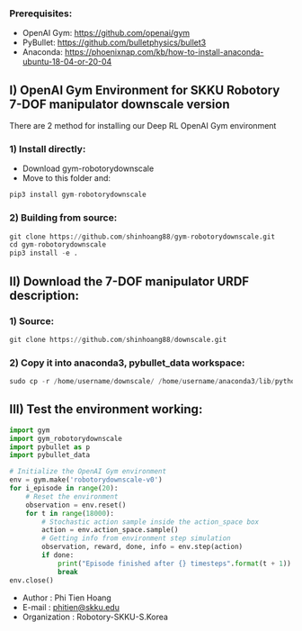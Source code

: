### Prerequisites:
* OpenAI Gym: https://github.com/openai/gym
* PyBullet: https://github.com/bulletphysics/bullet3
* Anaconda: https://phoenixnap.com/kb/how-to-install-anaconda-ubuntu-18-04-or-20-04
## I) OpenAI Gym Environment for SKKU Robotory 7-DOF manipulator downscale version
There are 2 method for installing our Deep RL OpenAI Gym environment
### 1) Install directly:
- Download gym-robotorydownscale
- Move to this folder and:
```python
pip3 install gym-robotorydownscale
```
### 2) Building from source:
```python
git clone https://github.com/shinhoang88/gym-robotorydownscale.git
cd gym-robotorydownscale
pip3 install -e .
```
## II) Download the 7-DOF manipulator URDF description:
### 1) Source:
```python
git clone https://github.com/shinhoang88/downscale.git
```
### 2) Copy it into anaconda3, pybullet_data workspace:
```python
sudo cp -r /home/username/downscale/ /home/username/anaconda3/lib/python3.7/site-packages/pybullet_data/
```
## III) Test the environment working:
```python
import gym
import gym_robotorydownscale
import pybullet as p
import pybullet_data

# Initialize the OpenAI Gym environment
env = gym.make('robotorydownscale-v0')
for i_episode in range(20):
    # Reset the environment
    observation = env.reset()
    for t in range(18000):
        # Stochastic action sample inside the action_space box
        action = env.action_space.sample()
        # Getting info from environment step simulation
        observation, reward, done, info = env.step(action)
        if done:
            print("Episode finished after {} timesteps".format(t + 1))
            break
env.close()

```
- Author        : Phi Tien Hoang
- E-mail        : phitien@skku.edu
- Organization  : Robotory-SKKU-S.Korea

